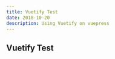```yaml
---
title: Vuetify Test
date: 2018-10-20
description: Using Vuetify on vuepress
---
```

## Vuetify Test
<VuetifyTest />
